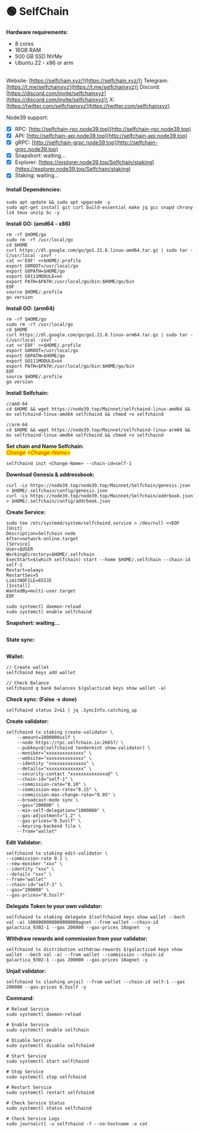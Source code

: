 # 🟢 SelfChain

**Hardware requirements:**&#x20;

* 8 cores
* 16GB RAM
* 500 GB SSD NVMe
* Ubuntu 22 - x86 or arm

\
Website: [https://selfchain.xyz/](https://selfchain.xyz/)\
Telegram: [https://t.me/selfchainxyz](https://t.me/selfchainxyz)\
Discord: [https://discord.com/invite/selfchainxyz](https://discord.com/invite/selfchainxyz)\
X: [https://twitter.com/selfchainxyz](https://twitter.com/selfchainxyz)

Node39 support:

* [x] RPC: [http://selfchain-rpc.node39.top](http://selfchain-rpc.node39.top)
* [x] API: [http://selfchain-api.node39.top](http://selfchain-api.node39.top)
* [x] gRPC: [http://selfchain-grpc.node39.top](http://selfchain-grpc.node39.top)
* [x] Snapshort: waiting...
* [x] Explorer: [https://explorer.node39.top/Selfchain/staking](https://explorer.node39.top/Selfchain/staking)
* [x] Staking: waiting...

#### Install Dependencies: <a href="#install-dependencies" id="install-dependencies"></a>

```
sudo apt update && sudo apt upgarade -y
sudo apt-get install git curl build-essential make jq gcc snapd chrony lz4 tmux unzip bc -y
```

**Install GO: (amd64 - x86)**

```
rm -rf $HOME/go
sudo rm -rf /usr/local/go
cd $HOME
curl https://dl.google.com/go/go1.21.8.linux-amd64.tar.gz | sudo tar -C/usr/local -zxvf -
cat <<'EOF' >>$HOME/.profile
export GOROOT=/usr/local/go
export GOPATH=$HOME/go
export GO111MODULE=on
export PATH=$PATH:/usr/local/go/bin:$HOME/go/bin
EOF
source $HOME/.profile
go version
```

**Install GO: (arm64)**

```
rm -rf $HOME/go
sudo rm -rf /usr/local/go
cd $HOME
curl https://dl.google.com/go/go1.21.8.linux-arm64.tar.gz | sudo tar -C/usr/local -zxvf -
cat <<'EOF' >>$HOME/.profile
export GOROOT=/usr/local/go
export GOPATH=$HOME/go
export GO111MODULE=on
export PATH=$PATH:/usr/local/go/bin:$HOME/go/bin
EOF
source $HOME/.profile
go version
```

**Install Selfchain:**&#x20;

```
//amd-64
cd $HOME && wget https://node39.top/Mainnet/selfchaind-linux-amd64 && mv selfchaind-linux-amd64 selfchaind && chmod +x selfchaind

//arm-64
cd $HOME && wget https://node39.top/Mainnet/selfchaind-linux-arm64 && mv selfchaind-linux-amd64 selfchaind && chmod +x selfchaind
```

**Set chain and Name Selfchain:**\
_<mark style="color:red;">Change</mark>_ _<mark style="color:red;">\<Change-Name></mark>_&#x20;

```
selfchaind init <Change-Name> --chain-id=self-1
```

**Download Genesis & addressbook:**

```
curl -Ls https://node39.top/node39.top/Mainnet/Selfchain/genesis.json > $HOME/.selfchain/config/genesis.json 
curl -Ls https://node39.top/node39.top/Mainnet/Selfchain/addrbook.json > $HOME/.selfchain/config/addrbook.json
```



**Create Service:**

```
sudo tee /etc/systemd/system/selfchaind.service > /dev/null <<EOF
[Unit]
Description=Selfchain node
After=network-online.target
[Service]
User=$USER
WorkingDirectory=$HOME/.selfchain
ExecStart=$(which selfchain) start --home $HOME/.selfchain --chain-id self-1
Restart=always
RestartSec=5
LimitNOFILE=65535
[Install]
WantedBy=multi-user.target
EOF

sudo systemctl daemon-reload
sudo systemctl enable selfchaind
```

**Snapshort: waiting...**

```
```

**State sync:**

```
```

**Wallet:**

```
// Create wallet
selfchaind keys add wallet

// Check Balance
selfchaind q bank balances $(galacticad keys show wallet -a)
```

**Check sync: **<mark style="color:red;">**(False -> done)**</mark>

```
selfchaind status 2>&1 | jq .SyncInfo.catching_up
```

**Create validator:**

```
selfchaind tx staking create-validator \
    --amount=1000000uslf \
    --node https://rpc.selfchain.io:26657/ \
    --pubkey=$(selfchaind tendermint show-validator) \
    --moniker="xxxxxxxxxxxxxx" \
    --website="xxxxxxxxxxxxxx" \
    --identity "xxxxxxxxxxxxxx" \
    --details="xxxxxxxxxxxxxx" \
    --security-contact "xxxxxxxxxxxxxx@" \
    --chain-id="self-1" \
    --commission-rate="0.10" \
    --commission-max-rate="0.15" \
    --commission-max-change-rate="0.05" \
    --broadcast-mode sync \
    --gas="200000" \
    --min-self-delegation="1000000" \
    --gas-adjustment="1.2" \
    --gas-prices="0.5uslf" \
    --keyring-backend file \
    --from="wallet"
```

**Edit Validator:**

```
selfchaind tx staking edit-validator \
--commission-rate 0.1 \
--new-moniker "xxx" \
--identity "xxx" \
--details "xxx" \
--from="wallet"
--chain-id="self-1" \
--gas="200000" \
--gas-prices="0.5uslf"
```

**Delegate Token to your own validator:**

```
selfchaind tx staking delegate $(selfchaind keys show wallet --bech val -a) 1000000000000000000agnet --from wallet --chain-id galactica_9302-1 --gas 200000 --gas-prices 10agnet  -y
```

**Withdraw rewards and commission from your validator:**

```
selfchaind tx distribution withdraw-rewards $(galacticad keys show wallet --bech val -a) --from wallet --commission --chain-id galactica_9302-1 --gas 200000 --gas-prices 10agnet -y
```

**Unjail validator:**

```
selfchaind tx slashing unjail --from wallet --chain-id self-1 --gas 200000 --gas-prices 0.5uslf -y
```

**Command**:

```
# Reload Service
sudo systemctl daemon-reload

# Enable Service
sudo systemctl enable selfchain

# Disable Service
sudo systemctl disable selfchaind

# Start Service
sudo systemctl start selfchaind

# Stop Service
sudo systemctl stop selfchaind

# Restart Service
sudo systemctl restart selfchaind

# Check Service Status
sudo systemctl status selfchaind

# Check Service Logs
sudo journalctl -u selfchaind -f --no-hostname -o cat
```

